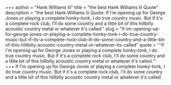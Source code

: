 +++
author = "Hank Williams Iii"
title = "the best Hank Williams Iii Quote"
description = "the best Hank Williams Iii Quote: If I'm opening up for George Jones or playing a complete honky-tonk, I do true country music. But if it's a complete rock club, I'll do some country and a little bit of this hillbilly acoustic country metal or whatever it's called."
slug = "if-im-opening-up-for-george-jones-or-playing-a-complete-honky-tonk-i-do-true-country-music-but-if-its-a-complete-rock-club-ill-do-some-country-and-a-little-bit-of-this-hillbilly-acoustic-country-metal-or-whatever-its-called"
quote = '''If I'm opening up for George Jones or playing a complete honky-tonk, I do true country music. But if it's a complete rock club, I'll do some country and a little bit of this hillbilly acoustic country metal or whatever it's called.'''
+++
If I'm opening up for George Jones or playing a complete honky-tonk, I do true country music. But if it's a complete rock club, I'll do some country and a little bit of this hillbilly acoustic country metal or whatever it's called.

